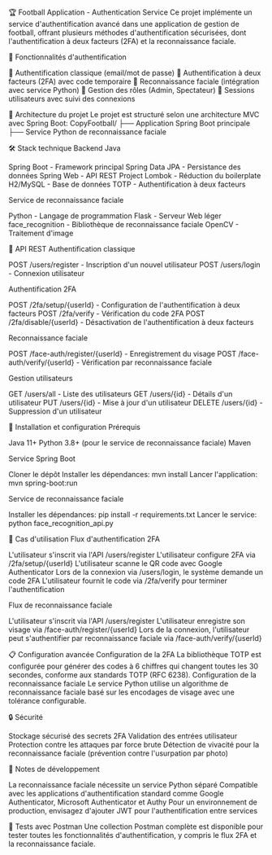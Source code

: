 🏆 Football Application - Authentication Service
Ce projet implémente un service d'authentification avancé dans une application de gestion de football, offrant plusieurs méthodes d'authentification sécurisées, dont l'authentification à deux facteurs (2FA) et la reconnaissance faciale.

🔑 Fonctionnalités d'authentification

📱 Authentification classique (email/mot de passe)
🔐 Authentification à deux facteurs (2FA) avec code temporaire
👤 Reconnaissance faciale (intégration avec service Python)
👥 Gestion des rôles (Admin, Spectateur)
🔄 Sessions utilisateurs avec suivi des connexions


🧩 Architecture du projet
Le projet est structuré selon une architecture MVC avec Spring Boot:
CopyFootball/
├── Application Spring Boot principale
├── Service Python de reconnaissance faciale

🛠️ Stack technique
Backend Java

Spring Boot - Framework principal
Spring Data JPA - Persistance des données
Spring Web - API REST
Project Lombok - Réduction du boilerplate
H2/MySQL - Base de données
TOTP - Authentification à deux facteurs

Service de reconnaissance faciale

Python - Langage de programmation
Flask - Serveur Web léger
face_recognition - Bibliothèque de reconnaissance faciale
OpenCV - Traitement d'image


📡 API REST
Authentification classique

POST /users/register - Inscription d'un nouvel utilisateur
POST /users/login - Connexion utilisateur

Authentification 2FA

POST /2fa/setup/{userId} - Configuration de l'authentification à deux facteurs
POST /2fa/verify - Vérification du code 2FA
POST /2fa/disable/{userId} - Désactivation de l'authentification à deux facteurs

Reconnaissance faciale

POST /face-auth/register/{userId} - Enregistrement du visage
POST /face-auth/verify/{userId} - Vérification par reconnaissance faciale

Gestion utilisateurs

GET /users/all - Liste des utilisateurs
GET /users/{id} - Détails d'un utilisateur
PUT /users/{id} - Mise à jour d'un utilisateur
DELETE /users/{id} - Suppression d'un utilisateur


🔧 Installation et configuration
Prérequis

Java 11+
Python 3.8+ (pour le service de reconnaissance faciale)
Maven

Service Spring Boot

Cloner le dépôt
Installer les dépendances: mvn install
Lancer l'application: mvn spring-boot:run

Service de reconnaissance faciale

Installer les dépendances: pip install -r requirements.txt
Lancer le service: python face_recognition_api.py


💼 Cas d'utilisation
Flux d'authentification 2FA

L'utilisateur s'inscrit via l'API /users/register
L'utilisateur configure 2FA via /2fa/setup/{userId}
L'utilisateur scanne le QR code avec Google Authenticator
Lors de la connexion via /users/login, le système demande un code 2FA
L'utilisateur fournit le code via /2fa/verify pour terminer l'authentification

Flux de reconnaissance faciale

L'utilisateur s'inscrit via l'API /users/register
L'utilisateur enregistre son visage via /face-auth/register/{userId}
Lors de la connexion, l'utilisateur peut s'authentifier par reconnaissance faciale via /face-auth/verify/{userId}


📋 Configuration avancée
Configuration de la 2FA
La bibliothèque TOTP est configurée pour générer des codes à 6 chiffres qui changent toutes les 30 secondes, conforme aux standards TOTP (RFC 6238).
Configuration de la reconnaissance faciale
Le service Python utilise un algorithme de reconnaissance faciale basé sur les encodages de visage avec une tolérance configurable.

🔒 Sécurité

Stockage sécurisé des secrets 2FA
Validation des entrées utilisateur
Protection contre les attaques par force brute
Détection de vivacité pour la reconnaissance faciale (prévention contre l'usurpation par photo)


📝 Notes de développement

La reconnaissance faciale nécessite un service Python séparé
Compatible avec les applications d'authentification standard comme Google Authenticator, Microsoft Authenticator et Authy
Pour un environnement de production, envisagez d'ajouter JWT pour l'authentification entre services


🧪 Tests avec Postman
Une collection Postman complète est disponible pour tester toutes les fonctionnalités d'authentification, y compris le flux 2FA et la reconnaissance faciale.